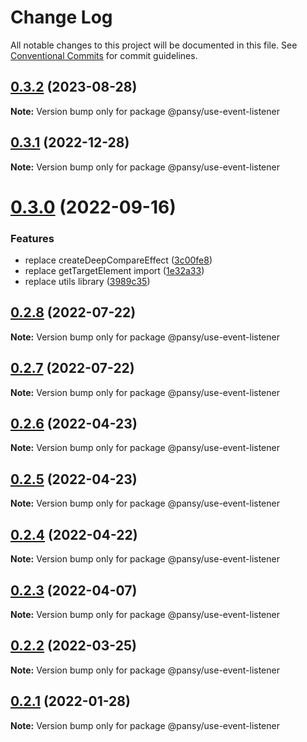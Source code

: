 # Change Log

All notable changes to this project will be documented in this file.
See [Conventional Commits](https://conventionalcommits.org) for commit guidelines.

## [0.3.2](https://github.com/pansyjs/react-hooks/compare/@pansy/use-event-listener@0.3.1...@pansy/use-event-listener@0.3.2) (2023-08-28)

**Note:** Version bump only for package @pansy/use-event-listener





## [0.3.1](https://github.com/pansyjs/react-hooks/compare/@pansy/use-event-listener@0.3.0...@pansy/use-event-listener@0.3.1) (2022-12-28)

**Note:** Version bump only for package @pansy/use-event-listener





# [0.3.0](https://github.com/pansyjs/react-hooks/compare/@pansy/use-event-listener@0.2.8...@pansy/use-event-listener@0.3.0) (2022-09-16)


### Features

* replace createDeepCompareEffect ([3c00fe8](https://github.com/pansyjs/react-hooks/commit/3c00fe8a33cac410f0c3d245e84027ca01431943))
* replace getTargetElement import ([1e32a33](https://github.com/pansyjs/react-hooks/commit/1e32a33d9c47c69ea328e9556b97fee6110dcfaa))
* replace utils library ([3989c35](https://github.com/pansyjs/react-hooks/commit/3989c35e2bb5bf96f538e1b2c78aa306c63541e3))





## [0.2.8](https://github.com/pansyjs/react-hooks/compare/@pansy/use-event-listener@0.2.7...@pansy/use-event-listener@0.2.8) (2022-07-22)

**Note:** Version bump only for package @pansy/use-event-listener





## [0.2.7](https://github.com/pansyjs/react-hooks/compare/@pansy/use-event-listener@0.2.6...@pansy/use-event-listener@0.2.7) (2022-07-22)

**Note:** Version bump only for package @pansy/use-event-listener





## [0.2.6](https://github.com/pansyjs/react-hooks/compare/@pansy/use-event-listener@0.2.5...@pansy/use-event-listener@0.2.6) (2022-04-23)

**Note:** Version bump only for package @pansy/use-event-listener





## [0.2.5](https://github.com/pansyjs/react-hooks/compare/@pansy/use-event-listener@0.2.4...@pansy/use-event-listener@0.2.5) (2022-04-23)

**Note:** Version bump only for package @pansy/use-event-listener





## [0.2.4](https://github.com/pansyjs/react-hooks/compare/@pansy/use-event-listener@0.2.3...@pansy/use-event-listener@0.2.4) (2022-04-22)

**Note:** Version bump only for package @pansy/use-event-listener





## [0.2.3](https://github.com/pansyjs/react-hooks/compare/@pansy/use-event-listener@0.2.2...@pansy/use-event-listener@0.2.3) (2022-04-07)

**Note:** Version bump only for package @pansy/use-event-listener





## [0.2.2](https://github.com/pansyjs/react-hooks/compare/@pansy/use-event-listener@0.2.1...@pansy/use-event-listener@0.2.2) (2022-03-25)

**Note:** Version bump only for package @pansy/use-event-listener





## [0.2.1](https://github.com/pansyjs/react-hooks/compare/@pansy/use-event-listener@0.2.0...@pansy/use-event-listener@0.2.1) (2022-01-28)

**Note:** Version bump only for package @pansy/use-event-listener
